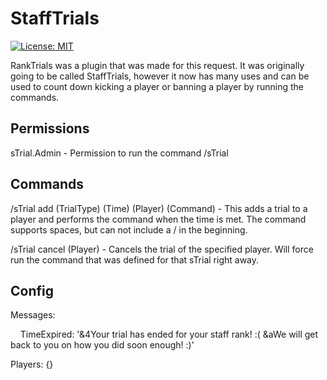 # StaffTrials

[![License: MIT](https://img.shields.io/badge/License-MIT-yellow.svg)](https://opensource.org/licenses/MIT)

RankTrials was a plugin that was made for this request. It was originally going to be called StaffTrials, however it now has many uses and can be used to count down kicking a player or banning a player by running the commands.

<h2>Permissions</h2>
sTrial.Admin - Permission to run the command /sTrial

<h2>Commands</h2>
/sTrial add (TrialType) (Time) (Player) (Command) - This adds a trial to a player and performs the command when the time is met. The command supports spaces, but can not include a / in the beginning.

/sTrial cancel (Player) - Cancels the trial of the specified player. Will force run the command that was defined for that sTrial right away.

<h2>Config</h2>
Messages:

  &nbsp;&nbsp;&nbsp;&nbsp;TimeExpired: '&4Your trial has ended for your staff rank! :( &aWe will get back to you on how you did soon enough! :)'
  
Players: {}
